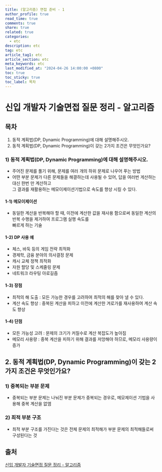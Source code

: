 ```yaml
---
title: (알고리즘) 면접 준비 - 1
author_profile: true
read_time: true
comments: true
share: true
related: true
categories:
  - etc
description: etc
tag: etc
article_tag1: etc
article_section: etc
meta_keywords: etc
last_modified_at: "2024-04-26 14:00:00 +0800"
toc: true
toc_sticky: true
toc_label: 목차
---
```


# 신입 개발자 기술면접 질문 정리 - 알고리즘

## 목차

1. 동적 계획법(DP, Dynamic Programming)에 대해 설명해주시오.
2. 동적 계획법(DP, Dynamic Programming)이 갖는 2가지 조건은 무엇인가요?

### 1) 동적 계획법(DP, Dynamic Programming)에 대해 설명해주시오.

- 주어진 문제를 풀기 위해, 문제를 여러 개의 하위 문제로 나우어 푸는 방법
- 어떤 부분 문제가 다른 문제들을 해결하는데 사용될 수 있어, 답을 여러번 게산하는 대신 한번 만 계산하고  
  그 결과를 재활용하는 메모이제이션기법으로 속도를 향상 시킬 수 있다.

#### 1-1) 메모이제이션

- 동일한 계산을 반복해야 할 때, 이전에 계산한 값을 재사용 함으로써 동일한 계산의 반복 수행을 제거하여 프로그램 실행 속도를  
  빠르게 하는 기술

#### 1-2) DP 사용 예

- 체스, 바둑 등의 게임 전략 최적화
- 경제학, 금융 분야의 의사결정 문제
- 캐시 교체 정책 최적화
- 자원 할당 및 스케줄링 문제
- 네트워크 라우팅 아로길즘

#### 1-3) 장점

- 최적의 해 도출 : 모든 가능한 경우를 고려하여 최적의 해를 찾아 낼 수 있다.
- 계산 속도 향상 : 중복된 계산을 피하고 이전에 계산한 겨로가를 재사용하여 계산 속도 향상

#### 1-4) 단점

- 모든 가능성 고려 : 문제의 크기가 커질수로 계산 복잡도가 높아짐
- 메모리 사용량 : 중복 계산을 피하기 위해 결과를 저앙해야 하므로, 메모리 사용량이 증가

## 2. 동적 계획법(DP, Dynamic Programming)이 갖는 2가지 조건은 무엇인가요?

### 1) 중복되는 부분 문제

- 중복되는 부분 문제는 나눠진 부분 문제가 중복되는 경우로, 메모제이션 기법을 사용해 중복 계산을 없앰

### 2) 최적 부분 구조

- 최적 부분 구조를 가진다는 것은 전체 문제의 최적해가 부분 문제의 최적해들로써 구성된다는 것

## 출처

<a href="https://dev-coco.tistory.com/160">신입 개발자 기술면접 질문 정리 - 알고리즘</a>
